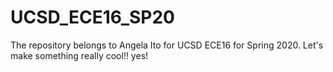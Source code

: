 # UCSD_ECE16_SP20
The repository belongs to Angela Ito for UCSD ECE16 for Spring 2020.
Let's make something really cool!!
yes!

